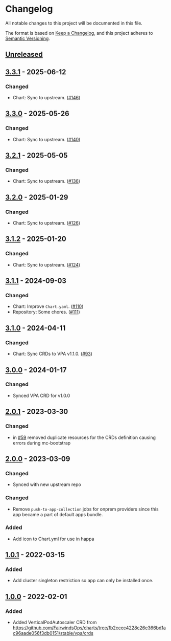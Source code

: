 # Changelog

All notable changes to this project will be documented in this file.

The format is based on [Keep a Changelog](https://keepachangelog.com/en/1.0.0/),
and this project adheres to [Semantic Versioning](https://semver.org/spec/v2.0.0.html).

## [Unreleased]

## [3.3.1] - 2025-06-12

### Changed

- Chart: Sync to upstream. ([#146](https://github.com/giantswarm/vertical-pod-autoscaler-crd/pull/146))

## [3.3.0] - 2025-05-26

### Changed

- Chart: Sync to upstream. ([#140](https://github.com/giantswarm/vertical-pod-autoscaler-crd/pull/140))

## [3.2.1] - 2025-05-05

### Changed

- Chart: Sync to upstream. ([#136](https://github.com/giantswarm/vertical-pod-autoscaler-crd/pull/136))

## [3.2.0] - 2025-01-29

### Changed

- Chart: Sync to upstream. ([#126](https://github.com/giantswarm/vertical-pod-autoscaler-crd/pull/126))

## [3.1.2] - 2025-01-20

### Changed

- Chart: Sync to upstream. ([#124](https://github.com/giantswarm/vertical-pod-autoscaler-crd/pull/124))

## [3.1.1] - 2024-09-03

### Changed

- Chart: Improve `Chart.yaml`. ([#110](https://github.com/giantswarm/vertical-pod-autoscaler-crd/pull/110))
- Repository: Some chores. ([#111](https://github.com/giantswarm/vertical-pod-autoscaler-crd/pull/111))

## [3.1.0] - 2024-04-11

### Changed

- Chart: Sync CRDs to VPA v1.1.0. ([#93](https://github.com/giantswarm/vertical-pod-autoscaler-crd/pull/93))

## [3.0.0] - 2024-01-17

### Changed

- Synced VPA CRD for v1.0.0

## [2.0.1] - 2023-03-30

### Changed

- in [#59](https://github.com/giantswarm/vertical-pod-autoscaler-crd/pull/59) removed duplicate resources for the CRDs definition causing errors during mc-bootstrap

## [2.0.0] - 2023-03-09

### Changed

- Synced with new upstream repo

### Changed

- Remove `push-to-app-collection` jobs for onprem providers since this app became a part of default apps bundle.

### Added

- Add icon to Chart.yml for use in happa

## [1.0.1] - 2022-03-15

### Added

- Add cluster singleton restriction so app can only be installed once.

## [1.0.0] - 2022-02-01

### Added

- Added VerticalPodAutoscaler CRD from https://github.com/FairwindsOps/charts/tree/fb2ccec4228c26e366bd1ac96aade056f3db0151/stable/vpa/crds

[Unreleased]: https://github.com/giantswarm/vertical-pod-autoscaler-crd/compare/v3.3.1...HEAD
[3.3.1]: https://github.com/giantswarm/vertical-pod-autoscaler-crd/compare/v3.3.0...v3.3.1
[3.3.0]: https://github.com/giantswarm/vertical-pod-autoscaler-crd/compare/v3.2.1...v3.3.0
[3.2.1]: https://github.com/giantswarm/vertical-pod-autoscaler-crd/compare/v3.2.0...v3.2.1
[3.2.0]: https://github.com/giantswarm/vertical-pod-autoscaler-crd/compare/v3.1.2...v3.2.0
[3.1.2]: https://github.com/giantswarm/vertical-pod-autoscaler-crd/compare/v3.1.1...v3.1.2
[3.1.1]: https://github.com/giantswarm/vertical-pod-autoscaler-crd/compare/v3.1.0...v3.1.1
[3.1.0]: https://github.com/giantswarm/vertical-pod-autoscaler-crd/compare/v3.0.0...v3.1.0
[3.0.0]: https://github.com/giantswarm/vertical-pod-autoscaler-crd/compare/v2.0.1...v3.0.0
[2.0.1]: https://github.com/giantswarm/vertical-pod-autoscaler-crd/compare/v2.0.0...v2.0.1
[2.0.0]: https://github.com/giantswarm/vertical-pod-autoscaler-crd/compare/v1.0.1...v2.0.0
[1.0.1]: https://github.com/giantswarm/vertical-pod-autoscaler-crd/compare/v1.0.0...v1.0.1
[1.0.0]: https://github.com/giantswarm/vertical-pod-autoscaler-crd/releases/tag/v1.0.0
